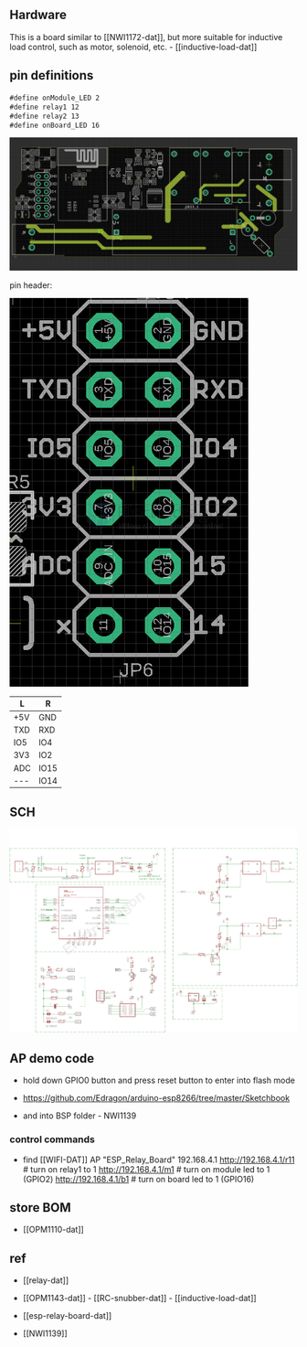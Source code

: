 

## Hardware 

This is a board similar to [[NWI1172-dat]], but more suitable for inductive load control, such as motor, solenoid, etc. - [[inductive-load-dat]]


## pin definitions 

    #define onModule_LED 2
    #define relay1 12
    #define relay2 13
    #define onBoard_LED 16

![](36-17-17-31-03-2023.png)

pin header: 

![](2025-07-15-15-01-07.png)

| L   | R    |
| --- | ---- |
| +5V | GND  |
| TXD | RXD  |
| IO5 | IO4  |
| 3V3 | IO2  |
| ADC | IO15 |
| --- | IO14 |


## SCH 

![](2023-09-05-18-16-05.png)


## AP demo code 

- hold down GPIO0 button and press reset button to enter into flash mode 


- https://github.com/Edragon/arduino-esp8266/tree/master/Sketchbook
- and into BSP folder - NWI1139

### control commands 

- find [[WIFI-DAT]] AP "ESP_Relay_Board"
    192.168.4.1
    http://192.168.4.1/r11 # turn on relay1 to 1 
    http://192.168.4.1/m1 # turn on module led to 1  (GPIO2)
    http://192.168.4.1/b1 # turn on board led to 1  (GPIO16)

## store BOM 

- [[OPM1110-dat]] 


## ref 

- [[relay-dat]]

- [[OPM1143-dat]] - [[RC-snubber-dat]] - [[inductive-load-dat]]

- [[esp-relay-board-dat]]

- [[NWI1139]]